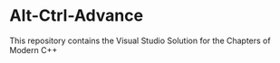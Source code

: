 # Alt-Ctrl-Advance

This repository contains the Visual Studio Solution for the Chapters of Modern C++
